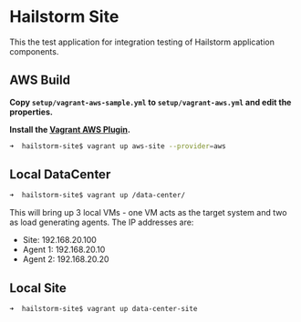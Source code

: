 # Hailstorm Site

This the test application for integration testing of Hailstorm application components.

## AWS Build

**Copy ``setup/vagrant-aws-sample.yml`` to ``setup/vagrant-aws.yml`` and edit the
properties.**

**Install the [Vagrant AWS Plugin](https://github.com/mitchellh/vagrant-aws).**

```bash
➜  hailstorm-site$ vagrant up aws-site --provider=aws
```

## Local DataCenter

```bash
➜  hailstorm-site$ vagrant up /data-center/
```

This will bring up 3 local VMs - one VM acts as the target system and two as load generating agents. The IP addresses
are:

- Site: 192.168.20.100
- Agent 1: 192.168.20.10
- Agent 2: 192.168.20.20

## Local Site

```bash
➜  hailstorm-site$ vagrant up data-center-site
```
